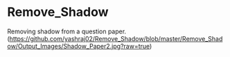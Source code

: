 # Remove_Shadow
Removing shadow from a question paper.
(https://github.com/yashraj02/Remove_Shadow/blob/master/Remove_Shadow/Output_Images/Shadow_Paper2.jpg?raw=true)

